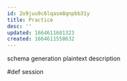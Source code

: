 ```yaml
---
id: 2o9juu9c6lqasm8qnpbb31y
title: Practice
desc: ''
updated: 1664611681323
created: 1664611558632
---
```


schema generation
plaintext description

#def session
